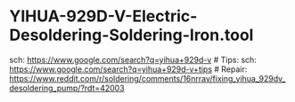 # YIHUA-929D-V-Electric-Desoldering-Soldering-Iron.tool
sch: https://www.google.com/search?q=yihua+929d-v # Tips: sch: https://www.google.com/search?q=yihua+929d-v+tips # Repair: https://www.reddit.com/r/soldering/comments/16nrrav/fixing_yihua_929dv_desoldering_pump/?rdt=42003
